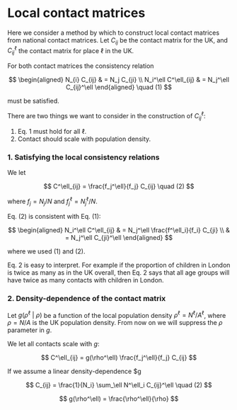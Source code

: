 # Local contact matrices

Here we consider a method by which to construct local contact matrices from national contact matrices. Let $C_{ij}$ be the contact matrix for the UK, and $C_{ij}^\ell$ the contact matrix for place $\ell$ in the UK.

For both contact matrices the consistency relation

$$
\begin{aligned}
N_{i} C_{ij} & = N_j C_{ji} \\
N_i^\ell C^\ell_{ij} & = N_j^\ell C_{ij}^\ell
\end{aligned} \quad (1)
$$

must be satisfied.

There are two things we want to consider in the construction of $C_{ij}^\ell$:

1. Eq. 1 must hold for all $\ell$.
2. Contact should scale with population density.

### 1. Satisfying the local consistency relations

We let

$$
C^\ell_{ij} = \frac{f_j^\ell}{f_j} C_{ij} \quad (2)
$$

where $f_j = N_j / N$ and $f_j^\ell = N^\ell_j / N$.

Eq. (2) is consistent with Eq. (1):

$$
\begin{aligned}
N_i^\ell C^\ell_{ij} & = N_j^\ell \frac{f^\ell_i}{f_i} C_{ji} \\
& = N_j^\ell C_{ji}^\ell
\end{aligned}
$$

where we used (1) and (2).

Eq. 2 is easy to interpret. For example if the proportion of children in London is twice as many as in the UK overall, then Eq. 2 says that all age groups will have twice as many contacts with children in London.

### 2. Density-dependence of the contact matrix

Let $g(\rho^\ell\ |\ \rho)$ be a function of the local population density $\rho^\ell = N^\ell / A^\ell$, where $\rho = N / A$ is the UK population density. From now on we will suppress the $\rho$ parameter in $g$.

We let all contacts scale with $g$:

$$
C^\ell_{ij} = g(\rho^\ell) \frac{f_j^\ell}{f_j} C_{ij}
$$



If we assume a linear density-dependence $g

$$
C_{ij} = \frac{1}{N_i} \sum_\ell N^\ell_i C_{ij}^\ell \quad (2)
$$


$$
g(\rho^\ell) = \frac{\rho^\ell}{\rho}
$$


<!--stackedit_data:
eyJoaXN0b3J5IjpbNjYxMzk2MTI0LC0yMTI2MjUwNTMsLTIwNT
k4NjM1MzYsNzI5MzMzMDQ3XX0=
-->
